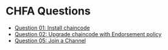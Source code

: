 # CHFA Questions 
* [Question 01: Install chaincode](./Question1/Readme.md)   
* [Question 02: Upgrade chaincode with Endorsement policy](./Question2/Readme.md) 
* [Question 05: Join a Channel](./Question5/Readme.md) 